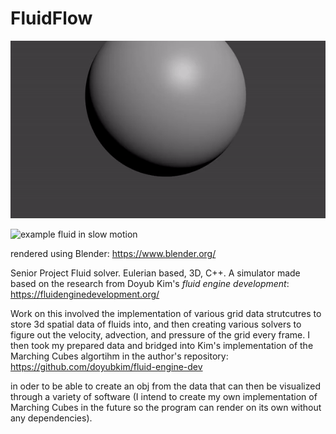 # FluidFlow

![example fluid simulated from the code](https://github.com/lejonmcgowan/FluidFlow/blob/master/fluinAnimFast.gif?raw=true)

![example fluid in slow motion](https://github.com/lejonmcgowan/FluidFlow/blob/master/fluid_large_sim.gif?raw=true)

rendered using Blender: https://www.blender.org/

Senior Project Fluid solver. Eulerian based, 3D, C++. A simulator made based on the research from Doyub Kim's *fluid engine development*: https://fluidenginedevelopment.org/


Work on this involved the implementation of various grid data strutcutres to store 3d spatial data of fluids into, and then creating various solvers to figure out the velocity, advection, and pressure of the grid every frame. I then took my prepared data and bridged into Kim's implementation of the Marching Cubes algortihm in the author's repository: https://github.com/doyubkim/fluid-engine-dev

in oder to be able to create an obj from the data that can then be visualized through a variety of software (I intend to create my own implementation of Marching Cubes in the future so the program can render on its own without any dependencies).


